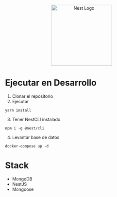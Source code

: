 <p align="center">
  <a href="http://nestjs.com/" target="blank"><img src="https://nestjs.com/img/logo-small.svg" width="200" alt="Nest Logo" /></a>
</p>

# Ejecutar en Desarrollo

1. Clonar el repositorio
2. Ejecutar
  ```
  yarn install
  ```
3. Tener NestCLI instalado
  ```
  npm i -g @nest/cli
  ```
4. Levantar base de datos
  ```
  docker-compose up -d
  ```

# Stack
  * MongoDB
  * NestJS
  * Mongoose